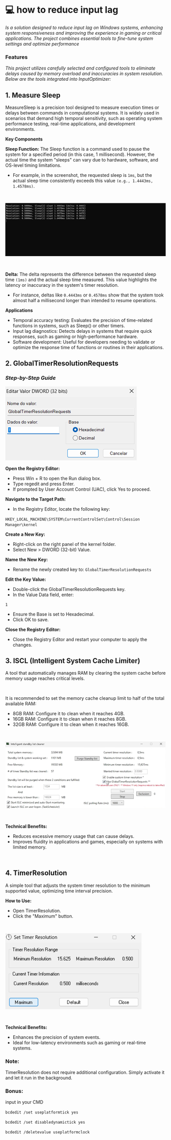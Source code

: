﻿# 💻 how to reduce input lag
_Is a solution designed to reduce input lag on Windows systems, enhancing system responsiveness and improving the experience in gaming or critical applications. The project combines essential tools to fine-tune system settings and optimize performance_

### Features
_This project utilizes carefully selected and configured tools to eliminate delays caused by memory overload and inaccuracies in system resolution. Below are the tools integrated into InputOptimizer:_


## **1. Measure Sleep**
MeasureSleep is a precision tool designed to measure execution times or delays between commands in computational systems. It is widely used in scenarios that demand high temporal sensitivity, such as operating system performance testing, real-time applications, and development environments.

**Key Components**

**Sleep Function:**
The Sleep function is a command used to pause the system for a specified period (in this case, 1 millisecond). However, the actual time the system "sleeps" can vary due to hardware, software, and OS-level timing limitations.

- For example, in the screenshot, the requested sleep is `1ms`, but the actual sleep time consistently exceeds this value `(e.g., 1.4443ms, 1.4578ms)`.
<br>

![Measure](assets/Sleep.png)

<br>


**Delta:** The delta represents the difference between the requested sleep time `(1ms)` and the actual sleep time measured. This value highlights the latency or inaccuracy in the system's timer resolution.

- For instance, deltas like `0.4443ms` or `0.4578ms` show that the system took almost half a millisecond longer than intended to resume operations.

**Applications**

- Temporal accuracy testing: Evaluates the precision of time-related functions in systems, such as Sleep() or other timers.
- Input lag diagnostics: Detects delays in systems that require quick responses, such as gaming or high-performance hardware.
- Software development: Useful for developers needing to validate or optimize the response time of functions or routines in their applications.

## **2. GlobalTimerResolutionRequests**

### _Step-by-Step Guide_

![GlobalTimerResolutionRequests](assets/GlobalTRR.png)

**Open the Registry Editor:**

- Press Win + R to open the Run dialog box.
- Type regedit and press Enter.
- If prompted by User Account Control (UAC), click Yes to proceed.

**Navigate to the Target Path:**
- In the Registry Editor, locate the following key:

`HKEY_LOCAL_MACHINE\SYSTEM\CurrentControlSet\Control\Session Manager\kernel`

**Create a New Key:**

- Right-click on the right panel of the kernel folder.
- Select New > DWORD (32-bit) Value.

**Name the New Key:**

- Rename the newly created key to:
`GlobalTimerResolutionRequests`

**Edit the Key Value:**

- Double-click the GlobalTimerResolutionRequests key.
- In the Value Data field, enter:
```
1
```
- Ensure the Base is set to Hexadecimal.
- Click OK to save.

**Close the Registry Editor:**
- Close the Registry Editor and restart your computer to apply the changes.

## **3. ISCL (Intelligent System Cache Limiter)**
A tool that automatically manages RAM by clearing the system cache before memory usage reaches critical levels.

<br>

It is recommended to set the memory cache cleanup limit to half of the total available RAM:
- 8GB RAM: Configure it to clean when it reaches 4GB.
- 16GB RAM: Configure it to clean when it reaches 8GB.
- 32GB RAM: Configure it to clean when it reaches 16GB.

<br>

![ISCL](assets/ISCL.png)

<br>

**Technical Benefits:**
- Reduces excessive memory usage that can cause delays.
- Improves fluidity in applications and games, especially on systems with limited memory.

<br>

## **4. TimerResolution**
A simple tool that adjusts the system timer resolution to the minimum supported value, optimizing time interval precision.

**How to Use:**

- Open TimerResolution.
- Click the "Maximum" button.

<br>

![Timer](assets/Timer.png)

<br>

**Technical Benefits:** 
- Enhances the precision of system events.
- Ideal for low-latency environments such as gaming or real-time systems.
### Note:
TimerResolution does not require additional configuration. Simply activate it and let it run in the background.

### Bonus:
input in your CMD

`bcdedit /set useplatformtick yes`

`bcdedit /set disabledynamictick yes`

`bcdedit /deletevalue useplatformclock`
